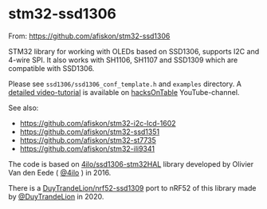 # stm32-ssd1306

From: https://github.com/afiskon/stm32-ssd1306

STM32 library for working with OLEDs based on SSD1306, supports I2C and 4-wire SPI.
It also works with SH1106, SH1107 and SSD1309 which are compatible with SSD1306.

Please see `ssd1306/ssd1306_conf_template.h` and `examples` directory. A [detailed
video-tutorial](https://www.youtube.com/watch?v=z1Px6emHIeg) is available on
[hacksOnTable](https://www.youtube.com/channel/UC4gg1OCwn1rjZ8SbRWt7d1g) YouTube-channel.

See also:

* https://github.com/afiskon/stm32-i2c-lcd-1602
* https://github.com/afiskon/stm32-ssd1351
* https://github.com/afiskon/stm32-st7735
* https://github.com/afiskon/stm32-ili9341

The code is based on
[4ilo/ssd1306-stm32HAL](https://github.com/4ilo/ssd1306-stm32HAL) library
developed by Olivier Van den Eede ( [@4ilo](https://github.com/4ilo) ) in 2016.

There is a [DuyTrandeLion/nrf52-ssd1309](https://github.com/DuyTrandeLion/nrf52-ssd1309) port to nRF52 of this library made by [@DuyTrandeLion](https://github.com/DuyTrandeLion) in 2020.
